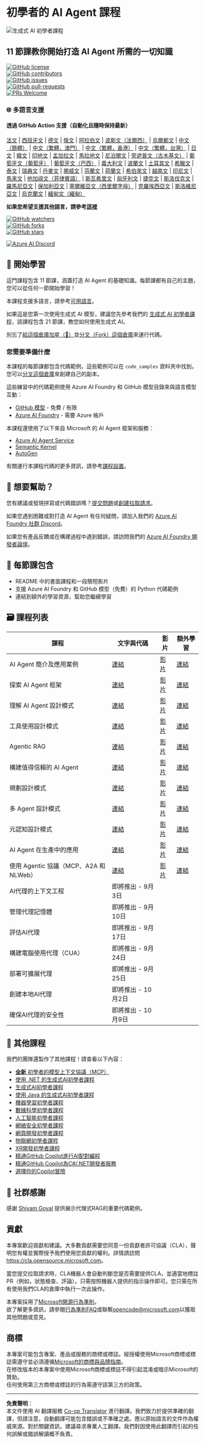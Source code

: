 <!--
CO_OP_TRANSLATOR_METADATA:
{
  "original_hash": "8f3948406cdc270629653d7f92808bf5",
  "translation_date": "2025-08-28T09:12:45+00:00",
  "source_file": "README.md",
  "language_code": "tw"
}
-->
# 初學者的 AI Agent 課程

![生成式 AI 初學者課程](../../translated_images/repo-thumbnailv2.06f4a48036fde647f6ba4eb19f5651babe59bb30e972748afb349e47725d7601.tw.png)

## 11 節課教你開始打造 AI Agent 所需的一切知識

[![GitHub license](https://img.shields.io/github/license/microsoft/ai-agents-for-beginners.svg)](https://github.com/microsoft/ai-agents-for-beginners/blob/master/LICENSE?WT.mc_id=academic-105485-koreyst)  
[![GitHub contributors](https://img.shields.io/github/contributors/microsoft/ai-agents-for-beginners.svg)](https://GitHub.com/microsoft/ai-agents-for-beginners/graphs/contributors/?WT.mc_id=academic-105485-koreyst)  
[![GitHub issues](https://img.shields.io/github/issues/microsoft/ai-agents-for-beginners.svg)](https://GitHub.com/microsoft/ai-agents-for-beginners/issues/?WT.mc_id=academic-105485-koreyst)  
[![GitHub pull-requests](https://img.shields.io/github/issues-pr/microsoft/ai-agents-for-beginners.svg)](https://GitHub.com/microsoft/ai-agents-for-beginners/pulls/?WT.mc_id=academic-105485-koreyst)  
[![PRs Welcome](https://img.shields.io/badge/PRs-welcome-brightgreen.svg?style=flat-square)](http://makeapullrequest.com?WT.mc_id=academic-105485-koreyst)

### 🌐 多語言支援

#### 透過 GitHub Action 支援（自動化且隨時保持最新）

[法文](../fr/README.md) | [西班牙文](../es/README.md) | [德文](../de/README.md) | [俄文](../ru/README.md) | [阿拉伯文](../ar/README.md) | [波斯文（法爾西）](../fa/README.md) | [烏爾都文](../ur/README.md) | [中文（簡體）](../zh/README.md) | [中文（繁體，澳門）](../mo/README.md) | [中文（繁體，香港）](../hk/README.md) | [中文（繁體，台灣）](./README.md) | [日文](../ja/README.md) | [韓文](../ko/README.md) | [印地文](../hi/README.md) | [孟加拉文](../bn/README.md) | [馬拉地文](../mr/README.md) | [尼泊爾文](../ne/README.md) | [旁遮普文（古木基文）](../pa/README.md) | [葡萄牙文（葡萄牙）](../pt/README.md) | [葡萄牙文（巴西）](../br/README.md) | [義大利文](../it/README.md) | [波蘭文](../pl/README.md) | [土耳其文](../tr/README.md) | [希臘文](../el/README.md) | [泰文](../th/README.md) | [瑞典文](../sv/README.md) | [丹麥文](../da/README.md) | [挪威文](../no/README.md) | [芬蘭文](../fi/README.md) | [荷蘭文](../nl/README.md) | [希伯來文](../he/README.md) | [越南文](../vi/README.md) | [印尼文](../id/README.md) | [馬來文](../ms/README.md) | [他加祿文（菲律賓語）](../tl/README.md) | [斯瓦希里文](../sw/README.md) | [匈牙利文](../hu/README.md) | [捷克文](../cs/README.md) | [斯洛伐克文](../sk/README.md) | [羅馬尼亞文](../ro/README.md) | [保加利亞文](../bg/README.md) | [塞爾維亞文（西里爾字母）](../sr/README.md) | [克羅埃西亞文](../hr/README.md) | [斯洛維尼亞文](../sl/README.md) | [烏克蘭文](../uk/README.md) | [緬甸文（緬甸）](../my/README.md)

**如果您希望支援其他語言，請參考[這裡](https://github.com/Azure/co-op-translator/blob/main/getting_started/supported-languages.md)**

[![GitHub watchers](https://img.shields.io/github/watchers/microsoft/ai-agents-for-beginners.svg?style=social&label=Watch)](https://GitHub.com/microsoft/ai-agents-for-beginners/watchers/?WT.mc_id=academic-105485-koreyst)  
[![GitHub forks](https://img.shields.io/github/forks/microsoft/ai-agents-for-beginners.svg?style=social&label=Fork)](https://GitHub.com/microsoft/ai-agents-for-beginners/network/?WT.mc_id=academic-105485-koreyst)  
[![GitHub stars](https://img.shields.io/github/stars/microsoft/ai-agents-for-beginners.svg?style=social&label=Star)](https://GitHub.com/microsoft/ai-agents-for-beginners/stargazers/?WT.mc_id=academic-105485-koreyst)

[![Azure AI Discord](https://dcbadge.limes.pink/api/server/kzRShWzttr)](https://discord.gg/kzRShWzttr)

## 🌱 開始學習

這門課程包含 11 節課，涵蓋打造 AI Agent 的基礎知識。每節課都有自己的主題，您可以從任何一節開始學習！

本課程支援多語言，請參考[可用語言](../..)。

如果這是您第一次使用生成式 AI 模型，建議您先參考我們的 [生成式 AI 初學者課程](https://aka.ms/genai-beginners)，該課程包含 21 節課，教您如何使用生成式 AI。

別忘了[給這個倉庫加星（🌟）](https://docs.github.com/en/get-started/exploring-projects-on-github/saving-repositories-with-stars?WT.mc_id=academic-105485-koreyst)並[分叉（Fork）這個倉庫](https://github.com/microsoft/ai-agents-for-beginners/fork)來運行代碼。

### 您需要準備什麼

本課程的每節課都包含代碼範例，這些範例可以在 `code_samples` 資料夾中找到。您可以[分叉這個倉庫](https://github.com/microsoft/ai-agents-for-beginners/fork)來創建自己的副本。

這些練習中的代碼範例使用 Azure AI Foundry 和 GitHub 模型目錄來與語言模型互動：

- [GitHub 模型](https://aka.ms/ai-agents-beginners/github-models) - 免費 / 有限
- [Azure AI Foundry](https://aka.ms/ai-agents-beginners/ai-foundry) - 需要 Azure 帳戶

本課程還使用了以下來自 Microsoft 的 AI Agent 框架和服務：

- [Azure AI Agent Service](https://aka.ms/ai-agents-beginners/ai-agent-service)  
- [Semantic Kernel](https://aka.ms/ai-agents-beginners/semantic-kernel)  
- [AutoGen](https://aka.ms/ai-agents/autogen)  

有關運行本課程代碼的更多資訊，請參考[課程設置](./00-course-setup/README.md)。

## 🙏 想要幫助？

您有建議或發現拼寫或代碼錯誤嗎？[提交問題](https://github.com/microsoft/ai-agents-for-beginners/issues?WT.mc_id=academic-105485-koreyst)或[創建拉取請求](https://github.com/microsoft/ai-agents-for-beginners/pulls?WT.mc_id=academic-105485-koreyst)。

如果您遇到困難或對打造 AI Agent 有任何疑問，請加入我們的 [Azure AI Foundry 社群 Discord](https://discord.gg/kzRShWzttr)。

如果您有產品反饋或在構建過程中遇到錯誤，請訪問我們的 [Azure AI Foundry 開發者論壇](https://aka.ms/azureaifoundry/forum)。

## 📂 每節課包含

- README 中的書面課程和一段簡短影片  
- 支援 Azure AI Foundry 和 GitHub 模型（免費）的 Python 代碼範例  
- 連結到額外的學習資源，幫助您繼續學習  

## 🗃️ 課程列表

| **課程**                                     | **文字與代碼**                                   | **影片**                                                   | **額外學習**                                                                         |
|----------------------------------------------|------------------------------------------------|------------------------------------------------------------|--------------------------------------------------------------------------------------|
| AI Agent 簡介及應用案例                      | [連結](./01-intro-to-ai-agents/README.md)       | [影片](https://youtu.be/3zgm60bXmQk?si=z8QygFvYQv-9WtO1)   | [連結](https://aka.ms/ai-agents-beginners/collection?WT.mc_id=academic-105485-koreyst) |
| 探索 AI Agent 框架                           | [連結](./02-explore-agentic-frameworks/README.md) | [影片](https://youtu.be/ODwF-EZo_O8?si=Vawth4hzVaHv-u0H)   | [連結](https://aka.ms/ai-agents-beginners/collection?WT.mc_id=academic-105485-koreyst) |
| 理解 AI Agent 設計模式                       | [連結](./03-agentic-design-patterns/README.md)  | [影片](https://youtu.be/m9lM8qqoOEA?si=BIzHwzstTPL8o9GF)   | [連結](https://aka.ms/ai-agents-beginners/collection?WT.mc_id=academic-105485-koreyst) |
| 工具使用設計模式                             | [連結](./04-tool-use/README.md)                 | [影片](https://youtu.be/vieRiPRx-gI?si=2z6O2Xu2cu_Jz46N)   | [連結](https://aka.ms/ai-agents-beginners/collection?WT.mc_id=academic-105485-koreyst) |
| Agentic RAG                                  | [連結](./05-agentic-rag/README.md)              | [影片](https://youtu.be/WcjAARvdL7I?si=gKPWsQpKiIlDH9A3)   | [連結](https://aka.ms/ai-agents-beginners/collection?WT.mc_id=academic-105485-koreyst) |
| 構建值得信賴的 AI Agent                      | [連結](./06-building-trustworthy-agents/README.md) | [影片](https://youtu.be/iZKkMEGBCUQ?si=jZjpiMnGFOE9L8OK)   | [連結](https://aka.ms/ai-agents-beginners/collection?WT.mc_id=academic-105485-koreyst) |
| 規劃設計模式                                 | [連結](./07-planning-design/README.md)          | [影片](https://youtu.be/kPfJ2BrBCMY?si=6SC_iv_E5-mzucnC)   | [連結](https://aka.ms/ai-agents-beginners/collection?WT.mc_id=academic-105485-koreyst) |
| 多 Agent 設計模式                            | [連結](./08-multi-agent/README.md)              | [影片](https://youtu.be/V6HpE9hZEx0?si=rMgDhEu7wXo2uo6g)   | [連結](https://aka.ms/ai-agents-beginners/collection?WT.mc_id=academic-105485-koreyst) |
| 元認知設計模式                               | [連結](./09-metacognition/README.md)            | [影片](https://youtu.be/His9R6gw6Ec?si=8gck6vvdSNCt6OcF)   | [連結](https://aka.ms/ai-agents-beginners/collection?WT.mc_id=academic-105485-koreyst) |
| AI Agent 在生產中的應用                      | [連結](./10-ai-agents-production/README.md)     | [影片](https://youtu.be/l4TP6IyJxmQ?si=31dnhexRo6yLRJDl)   | [連結](https://aka.ms/ai-agents-beginners/collection?WT.mc_id=academic-105485-koreyst) |
| 使用 Agentic 協議（MCP、A2A 和 NLWeb）       | [連結](./11-agentic-protocols/README.md)        | [影片](https://youtu.be/X-Dh9R3Opn8)                       | [連結](https://aka.ms/ai-agents-beginners/collection?WT.mc_id=academic-105485-koreyst) |
| AI代理的上下文工程                     | 即將推出 - 9月3日                                |                                                            |                                                                                        |
| 管理代理記憶體                          | 即將推出 - 9月10日                               |                                                            |                                                                                        |
| 評估AI代理                              | 即將推出 - 9月17日                               |                                                            |                                                                                        |
| 構建電腦使用代理（CUA）                 | 即將推出 - 9月24日                               |                                                            |                                                                                        |
| 部署可擴展代理                          | 即將推出 - 9月25日                               |                                                            |                                                                                        |
| 創建本地AI代理                          | 即將推出 - 10月2日                               |                                                            |                                                                                        |
| 確保AI代理的安全性                      | 即將推出 - 10月9日                               |                                                            |                                                                                        |

## 🎒 其他課程

我們的團隊還製作了其他課程！請查看以下內容：

- [**全新** 初學者的模型上下文協議（MCP）](https://github.com/microsoft/mcp-for-beginners?WT.mc_id=academic-105485-koreyst)
- [使用 .NET 的生成式AI初學者課程](https://github.com/microsoft/Generative-AI-for-beginners-dotnet?WT.mc_id=academic-105485-koreyst)
- [生成式AI初學者課程](https://github.com/microsoft/generative-ai-for-beginners?WT.mc_id=academic-105485-koreyst)
- [使用 Java 的生成式AI初學者課程](https://github.com/microsoft/generative-ai-for-beginners-java?WT.mc_id=academic-105485-koreyst)
- [機器學習初學者課程](https://aka.ms/ml-beginners?WT.mc_id=academic-105485-koreyst)
- [數據科學初學者課程](https://aka.ms/datascience-beginners?WT.mc_id=academic-105485-koreyst)
- [人工智能初學者課程](https://aka.ms/ai-beginners?WT.mc_id=academic-105485-koreyst)
- [網絡安全初學者課程](https://github.com/microsoft/Security-101??WT.mc_id=academic-96948-sayoung)
- [網頁開發初學者課程](https://aka.ms/webdev-beginners?WT.mc_id=academic-105485-koreyst)
- [物聯網初學者課程](https://aka.ms/iot-beginners?WT.mc_id=academic-105485-koreyst)
- [XR開發初學者課程](https://github.com/microsoft/xr-development-for-beginners?WT.mc_id=academic-105485-koreyst)
- [精通GitHub Copilot進行AI配對編程](https://aka.ms/GitHubCopilotAI?WT.mc_id=academic-105485-koreyst)
- [精通GitHub Copilot為C#/.NET開發者服務](https://github.com/microsoft/mastering-github-copilot-for-dotnet-csharp-developers?WT.mc_id=academic-105485-koreyst)
- [選擇你的Copilot冒險](https://github.com/microsoft/CopilotAdventures?WT.mc_id=academic-105485-koreyst)

## 🌟 社群感謝

感謝 [Shivam Goyal](https://www.linkedin.com/in/shivam2003/) 提供展示代理式RAG的重要代碼範例。

## 貢獻

本專案歡迎貢獻和建議。大多數貢獻需要您同意一份貢獻者許可協議（CLA），聲明您有權並實際授予我們使用您貢獻的權利。詳情請訪問  
<https://cla.opensource.microsoft.com>。

當您提交拉取請求時，CLA機器人會自動判斷您是否需要提供CLA，並適當地標註PR（例如，狀態檢查、評論）。只需按照機器人提供的指示操作即可。您只需在所有使用我們CLA的倉庫中執行一次此操作。

本專案採用了[Microsoft開源行為準則](https://opensource.microsoft.com/codeofconduct/)。  
欲了解更多資訊，請參閱[行為準則FAQ](https://opensource.microsoft.com/codeofconduct/faq/)或聯繫[opencode@microsoft.com](mailto:opencode@microsoft.com)以獲取其他問題或意見。

## 商標

本專案可能包含專案、產品或服務的商標或標誌。經授權使用Microsoft商標或標誌需遵守並必須遵循[Microsoft的商標與品牌指南](https://www.microsoft.com/legal/intellectualproperty/trademarks/usage/general)。  
在修改版本的本專案中使用Microsoft商標或標誌不得引起混淆或暗示Microsoft的贊助。  
任何使用第三方商標或標誌的行為需遵守該第三方的政策。

---

**免責聲明**：  
本文件使用 AI 翻譯服務 [Co-op Translator](https://github.com/Azure/co-op-translator) 進行翻譯。我們致力於提供準確的翻譯，但請注意，自動翻譯可能包含錯誤或不準確之處。應以原始語言的文件作為權威來源。對於關鍵資訊，建議尋求專業人工翻譯。我們對因使用此翻譯而引起的任何誤解或錯誤解讀概不負責。